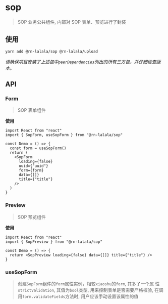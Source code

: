 # sop

> SOP 业务公共组件, 内部对 SOP 表单、预览进行了封装

## 使用

```sh
yarn add @rn-lalala/sop @rn-lalala/upload
```

_请确保项目安装了上述包中`peerDependencies`列出的所有三方包，并仔细检查版本。_

## API

### Form

> SOP 表单组件

**使用**

```tsx | pure
import React from "react"
import { SopForm, useSopForm } from "@rn-lalala/sop"

const Demo = () => {
  const form = useSopForm()
  return (
    <SopForm
      loading={false}
      uuid={"uuid"}
      form={form}
      data={[]}
      title={"title"}
    />
  )
}
```

### Preview

> SOP 预览组件

**使用**

```tsx | pure
import React from "react"
import { SopPreview } from "@rn-lalala/sop"

const Demo = () => {
  return <SopPreview loading={false} data={[]} title={"title"} />
}
```

### useSopForm

> 创建`SopForm`组件的`form`属性实例，相较`xiaoshu`的`form`, 其多了一个属
> 性`strictValidation`, 其值为`bool`类型, 用来控制表单是否需要严格校验, 在调
> 用`form.validateFields`方法时, 用户应该手动设置该属性的值
